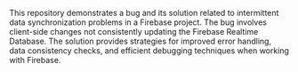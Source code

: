 This repository demonstrates a bug and its solution related to intermittent data synchronization problems in a Firebase project. The bug involves client-side changes not consistently updating the Firebase Realtime Database. The solution provides strategies for improved error handling, data consistency checks, and efficient debugging techniques when working with Firebase.